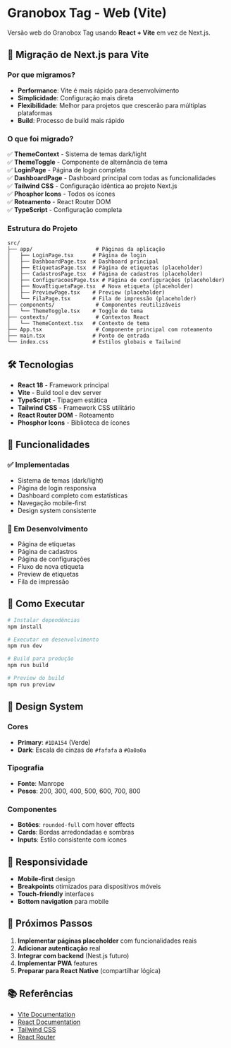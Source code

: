 # Granobox Tag - Web (Vite)

Versão web do Granobox Tag usando **React + Vite** em vez de Next.js.

## 🚀 Migração de Next.js para Vite

### Por que migramos?

- **Performance**: Vite é mais rápido para desenvolvimento
- **Simplicidade**: Configuração mais direta
- **Flexibilidade**: Melhor para projetos que crescerão para múltiplas plataformas
- **Build**: Processo de build mais rápido

### O que foi migrado?

✅ **ThemeContext** - Sistema de temas dark/light  
✅ **ThemeToggle** - Componente de alternância de tema  
✅ **LoginPage** - Página de login completa  
✅ **DashboardPage** - Dashboard principal com todas as funcionalidades  
✅ **Tailwind CSS** - Configuração idêntica ao projeto Next.js  
✅ **Phosphor Icons** - Todos os ícones  
✅ **Roteamento** - React Router DOM  
✅ **TypeScript** - Configuração completa  

### Estrutura do Projeto

```
src/
├── app/                    # Páginas da aplicação
│   ├── LoginPage.tsx      # Página de login
│   ├── DashboardPage.tsx  # Dashboard principal
│   ├── EtiquetasPage.tsx  # Página de etiquetas (placeholder)
│   ├── CadastrosPage.tsx  # Página de cadastros (placeholder)
│   ├── ConfiguracoesPage.tsx # Página de configurações (placeholder)
│   ├── NovaEtiquetaPage.tsx  # Nova etiqueta (placeholder)
│   ├── PreviewPage.tsx    # Preview (placeholder)
│   └── FilaPage.tsx       # Fila de impressão (placeholder)
├── components/             # Componentes reutilizáveis
│   └── ThemeToggle.tsx    # Toggle de tema
├── contexts/               # Contextos React
│   └── ThemeContext.tsx   # Contexto de tema
├── App.tsx                 # Componente principal com roteamento
├── main.tsx               # Ponto de entrada
└── index.css              # Estilos globais e Tailwind
```

## 🛠️ Tecnologias

- **React 18** - Framework principal
- **Vite** - Build tool e dev server
- **TypeScript** - Tipagem estática
- **Tailwind CSS** - Framework CSS utilitário
- **React Router DOM** - Roteamento
- **Phosphor Icons** - Biblioteca de ícones

## 📱 Funcionalidades

### ✅ Implementadas
- Sistema de temas (dark/light)
- Página de login responsiva
- Dashboard completo com estatísticas
- Navegação mobile-first
- Design system consistente

### 🚧 Em Desenvolvimento
- Página de etiquetas
- Página de cadastros
- Página de configurações
- Fluxo de nova etiqueta
- Preview de etiquetas
- Fila de impressão

## 🚀 Como Executar

```bash
# Instalar dependências
npm install

# Executar em desenvolvimento
npm run dev

# Build para produção
npm run build

# Preview do build
npm run preview
```

## 🎨 Design System

### Cores
- **Primary**: `#1DA154` (Verde)
- **Dark**: Escala de cinzas de `#fafafa` a `#0a0a0a`

### Tipografia
- **Fonte**: Manrope
- **Pesos**: 200, 300, 400, 500, 600, 700, 800

### Componentes
- **Botões**: `rounded-full` com hover effects
- **Cards**: Bordas arredondadas e sombras
- **Inputs**: Estilo consistente com ícones

## 📱 Responsividade

- **Mobile-first** design
- **Breakpoints** otimizados para dispositivos móveis
- **Touch-friendly** interfaces
- **Bottom navigation** para mobile

## 🔄 Próximos Passos

1. **Implementar páginas placeholder** com funcionalidades reais
2. **Adicionar autenticação** real
3. **Integrar com backend** (Nest.js futuro)
4. **Implementar PWA** features
5. **Preparar para React Native** (compartilhar lógica)

## 📚 Referências

- [Vite Documentation](https://vitejs.dev/)
- [React Documentation](https://react.dev/)
- [Tailwind CSS](https://tailwindcss.com/)
- [React Router](https://reactrouter.com/)
